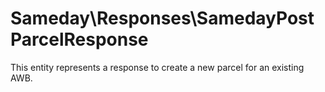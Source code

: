 # Sameday\Responses\SamedayPostParcelResponse

This entity represents a response to create a new parcel for an existing AWB.
